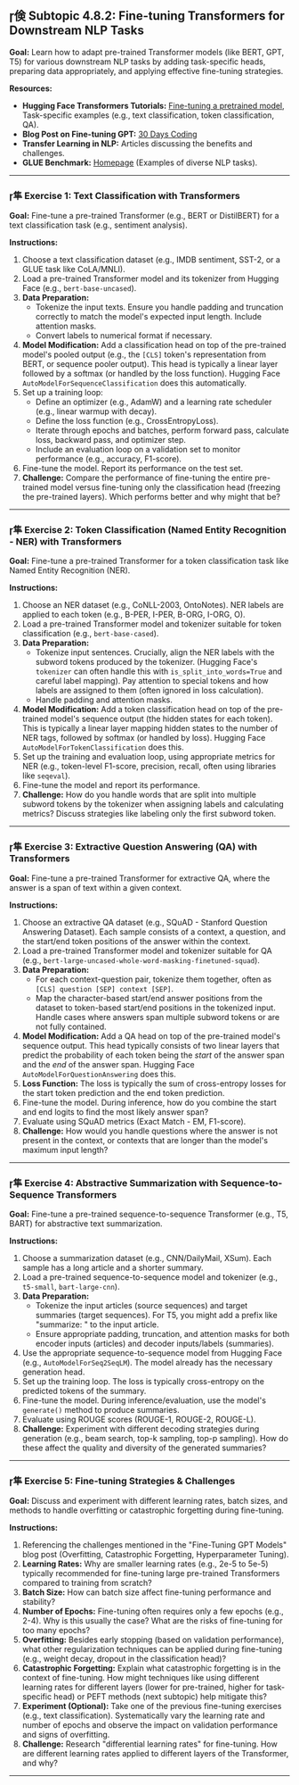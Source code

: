 ## 倹 Subtopic 4.8.2: Fine-tuning Transformers for Downstream NLP Tasks

**Goal:** Learn how to adapt pre-trained Transformer models (like BERT, GPT, T5) for various downstream NLP tasks by adding task-specific heads, preparing data appropriately, and applying effective fine-tuning strategies.

**Resources:**

* **Hugging Face Transformers Tutorials:** [Fine-tuning a pretrained model](https://huggingface.co/docs/transformers/training), Task-specific examples (e.g., text classification, token classification, QA).
* **Blog Post on Fine-tuning GPT:** [30 Days Coding](https://30dayscoding.com/blog/fine-tuning-gpt-models-for-downstream-nlp-tasks)
* **Transfer Learning in NLP:** Articles discussing the benefits and challenges.
* **GLUE Benchmark:** [Homepage](https://gluebenchmark.com/) (Examples of diverse NLP tasks).

---

### 隼 **Exercise 1: Text Classification with Transformers**

**Goal:** Fine-tune a pre-trained Transformer (e.g., BERT or DistilBERT) for a text classification task (e.g., sentiment analysis).

**Instructions:**

1.  Choose a text classification dataset (e.g., IMDB sentiment, SST-2, or a GLUE task like CoLA/MNLI).
2.  Load a pre-trained Transformer model and its tokenizer from Hugging Face (e.g., `bert-base-uncased`).
3.  **Data Preparation:**
    * Tokenize the input texts. Ensure you handle padding and truncation correctly to match the model's expected input length. Include attention masks.
    * Convert labels to numerical format if necessary.
4.  **Model Modification:** Add a classification head on top of the pre-trained model's pooled output (e.g., the `[CLS]` token's representation from BERT, or sequence pooler output). This head is typically a linear layer followed by a softmax (or handled by the loss function). Hugging Face `AutoModelForSequenceClassification` does this automatically.
5.  Set up a training loop:
    * Define an optimizer (e.g., AdamW) and a learning rate scheduler (e.g., linear warmup with decay).
    * Define the loss function (e.g., CrossEntropyLoss).
    * Iterate through epochs and batches, perform forward pass, calculate loss, backward pass, and optimizer step.
    * Include an evaluation loop on a validation set to monitor performance (e.g., accuracy, F1-score).
6.  Fine-tune the model. Report its performance on the test set.
7.  **Challenge:** Compare the performance of fine-tuning the entire pre-trained model versus fine-tuning only the classification head (freezing the pre-trained layers). Which performs better and why might that be?

---

### 隼 **Exercise 2: Token Classification (Named Entity Recognition - NER) with Transformers**

**Goal:** Fine-tune a pre-trained Transformer for a token classification task like Named Entity Recognition (NER).

**Instructions:**

1.  Choose an NER dataset (e.g., CoNLL-2003, OntoNotes). NER labels are applied to each token (e.g., B-PER, I-PER, B-ORG, I-ORG, O).
2.  Load a pre-trained Transformer model and tokenizer suitable for token classification (e.g., `bert-base-cased`).
3.  **Data Preparation:**
    * Tokenize input sentences. Crucially, align the NER labels with the subword tokens produced by the tokenizer. (Hugging Face's `tokenizer` can often handle this with `is_split_into_words=True` and careful label mapping). Pay attention to special tokens and how labels are assigned to them (often ignored in loss calculation).
    * Handle padding and attention masks.
4.  **Model Modification:** Add a token classification head on top of the pre-trained model's sequence output (the hidden states for each token). This is typically a linear layer mapping hidden states to the number of NER tags, followed by softmax (or handled by loss). Hugging Face `AutoModelForTokenClassification` does this.
5.  Set up the training and evaluation loop, using appropriate metrics for NER (e.g., token-level F1-score, precision, recall, often using libraries like `seqeval`).
6.  Fine-tune the model and report its performance.
7.  **Challenge:** How do you handle words that are split into multiple subword tokens by the tokenizer when assigning labels and calculating metrics? Discuss strategies like labeling only the first subword token.

---

### 隼 **Exercise 3: Extractive Question Answering (QA) with Transformers**

**Goal:** Fine-tune a pre-trained Transformer for extractive QA, where the answer is a span of text within a given context.

**Instructions:**

1.  Choose an extractive QA dataset (e.g., SQuAD - Stanford Question Answering Dataset). Each sample consists of a context, a question, and the start/end token positions of the answer within the context.
2.  Load a pre-trained Transformer model and tokenizer suitable for QA (e.g., `bert-large-uncased-whole-word-masking-finetuned-squad`).
3.  **Data Preparation:**
    * For each context-question pair, tokenize them together, often as `[CLS] question [SEP] context [SEP]`.
    * Map the character-based start/end answer positions from the dataset to token-based start/end positions in the tokenized input. Handle cases where answers span multiple subword tokens or are not fully contained.
4.  **Model Modification:** Add a QA head on top of the pre-trained model's sequence output. This head typically consists of two linear layers that predict the probability of each token being the *start* of the answer span and the *end* of the answer span. Hugging Face `AutoModelForQuestionAnswering` does this.
5.  **Loss Function:** The loss is typically the sum of cross-entropy losses for the start token prediction and the end token prediction.
6.  Fine-tune the model. During inference, how do you combine the start and end logits to find the most likely answer span?
7.  Evaluate using SQuAD metrics (Exact Match - EM, F1-score).
8.  **Challenge:** How would you handle questions where the answer is not present in the context, or contexts that are longer than the model's maximum input length?

---

### 隼 **Exercise 4: Abstractive Summarization with Sequence-to-Sequence Transformers**

**Goal:** Fine-tune a pre-trained sequence-to-sequence Transformer (e.g., T5, BART) for abstractive text summarization.

**Instructions:**

1.  Choose a summarization dataset (e.g., CNN/DailyMail, XSum). Each sample has a long article and a shorter summary.
2.  Load a pre-trained sequence-to-sequence model and tokenizer (e.g., `t5-small`, `bart-large-cnn`).
3.  **Data Preparation:**
    * Tokenize the input articles (source sequences) and target summaries (target sequences). For T5, you might add a prefix like "summarize: " to the input article.
    * Ensure appropriate padding, truncation, and attention masks for both encoder inputs (articles) and decoder inputs/labels (summaries).
4.  Use the appropriate sequence-to-sequence model from Hugging Face (e.g., `AutoModelForSeq2SeqLM`). The model already has the necessary generation head.
5.  Set up the training loop. The loss is typically cross-entropy on the predicted tokens of the summary.
6.  Fine-tune the model. During inference/evaluation, use the model's `generate()` method to produce summaries.
7.  Evaluate using ROUGE scores (ROUGE-1, ROUGE-2, ROUGE-L).
8.  **Challenge:** Experiment with different decoding strategies during generation (e.g., beam search, top-k sampling, top-p sampling). How do these affect the quality and diversity of the generated summaries?

---

### 隼 **Exercise 5: Fine-tuning Strategies & Challenges**

**Goal:** Discuss and experiment with different learning rates, batch sizes, and methods to handle overfitting or catastrophic forgetting during fine-tuning.

**Instructions:**

1.  Referencing the challenges mentioned in the "Fine-Tuning GPT Models" blog post (Overfitting, Catastrophic Forgetting, Hyperparameter Tuning).
2.  **Learning Rates:** Why are smaller learning rates (e.g., 2e-5 to 5e-5) typically recommended for fine-tuning large pre-trained Transformers compared to training from scratch?
3.  **Batch Size:** How can batch size affect fine-tuning performance and stability?
4.  **Number of Epochs:** Fine-tuning often requires only a few epochs (e.g., 2-4). Why is this usually the case? What are the risks of fine-tuning for too many epochs?
5.  **Overfitting:** Besides early stopping (based on validation performance), what other regularization techniques can be applied during fine-tuning (e.g., weight decay, dropout in the classification head)?
6.  **Catastrophic Forgetting:** Explain what catastrophic forgetting is in the context of fine-tuning. How might techniques like using different learning rates for different layers (lower for pre-trained, higher for task-specific head) or PEFT methods (next subtopic) help mitigate this?
7.  **Experiment (Optional):** Take one of the previous fine-tuning exercises (e.g., text classification). Systematically vary the learning rate and number of epochs and observe the impact on validation performance and signs of overfitting.
8.  **Challenge:** Research "differential learning rates" for fine-tuning. How are different learning rates applied to different layers of the Transformer, and why?

---